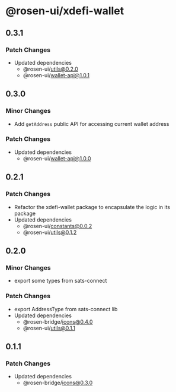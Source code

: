 # @rosen-ui/xdefi-wallet

## 0.3.1

### Patch Changes

- Updated dependencies
  - @rosen-ui/utils@0.2.0
  - @rosen-ui/wallet-api@1.0.1

## 0.3.0

### Minor Changes

- Add `getAddress` public API for accessing current wallet address

### Patch Changes

- Updated dependencies
  - @rosen-ui/wallet-api@1.0.0

## 0.2.1

### Patch Changes

- Refactor the xdefi-wallet package to encapsulate the logic in its package
- Updated dependencies
  - @rosen-ui/constants@0.0.2
  - @rosen-ui/utils@0.1.2

## 0.2.0

### Minor Changes

- export some types from sats-connect

### Patch Changes

- export AddressType from sats-connect lib
- Updated dependencies
  - @rosen-bridge/icons@0.4.0
  - @rosen-ui/utils@0.1.1

## 0.1.1

### Patch Changes

- Updated dependencies
  - @rosen-bridge/icons@0.3.0
